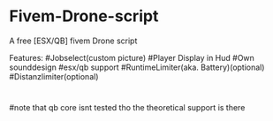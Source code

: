 # Fivem-Drone-script
A free [ESX/QB] fivem Drone script 

Features:
#Jobselect(custom picture)
#Player Display in Hud 
#Own sounddesign 
#esx/qb support
#RuntimeLimiter(aka. Battery)(optional)
#Distanzlimiter(optional)
#
#
#
#
#note that qb core isnt tested tho the theoretical support is there

